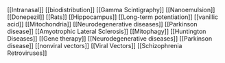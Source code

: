 [[Intranasal]]
[[biodistribution]]
[[Gamma Scintigraphy]]
[[Nanoemulsion]]
[[Donepezil]]
[[Rats]]
[[Hippocampus]]
[[Long-term potentiation]]
[[vanillic acid]]
[[Mitochondria]]
[[Neurodegenerative diseases]]
[[Parkinson disease]]
[[Amyotrophic Lateral Sclerosis]]
[[Mitophagy]]
[[Huntington Diseases]]
[[Gene therapy]]
[[Neurodegenerative diseases]]
[[Parkinson disease]]
[[nonviral vectors]]
[[Viral Vectors]]
[[Schizophrenia Retroviruses]]
